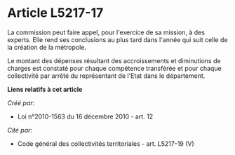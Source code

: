 # Article L5217-17

La commission peut faire appel, pour l'exercice de sa mission, à des experts. Elle rend ses conclusions au plus tard dans
l'année qui suit celle de la création de la métropole.

Le montant des dépenses résultant des accroissements et diminutions de charges est constaté pour chaque compétence transférée
et pour chaque collectivité par arrêté du représentant de l'Etat dans le département.

**Liens relatifs à cet article**

_Créé par_:

  - Loi n°2010-1563 du 16 décembre 2010 - art. 12

_Cité par_:

  - Code général des collectivités territoriales - art. L5217-19 (V)
